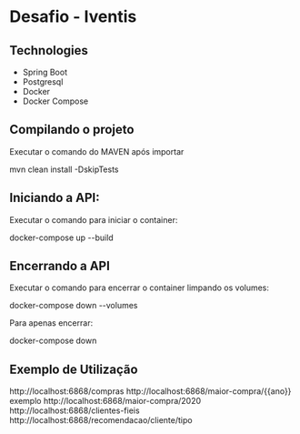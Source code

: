 # Desafio - Iventis

## Technologies
- Spring Boot
- Postgresql
- Docker
- Docker Compose

## Compilando o projeto

Executar o comando do MAVEN após importar

mvn clean install -DskipTests

## Iniciando a API:
Executar o comando para iniciar o container:

docker-compose up --build

## Encerrando a API
Executar o comando para encerrar o container limpando os volumes:

docker-compose down --volumes

Para apenas encerrar:

docker-compose down


## Exemplo de Utilização

http://localhost:6868/compras
http://localhost:6868/maior-compra/{{ano}} exemplo http://localhost:6868/maior-compra/2020
http://localhost:6868/clientes-fieis
http://localhost:6868/recomendacao/cliente/tipo





